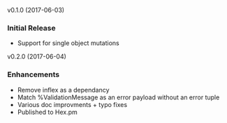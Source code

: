 v0.1.0 (2017-06-03)

### Initial Release

  * Support for single object mutations

v0.2.0 (2017-06-04)

### Enhancements

  * Remove inflex as a dependancy
  * Match %ValidationMessage as an error payload without an error tuple
  * Various doc improvments + typo fixes
  * Published to Hex.pm
